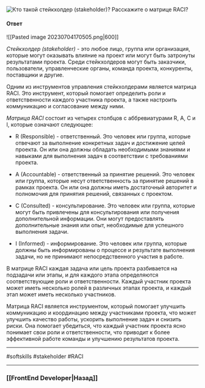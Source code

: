 ![Кто такой стейкхолдер (stakeholder)? Расскажите о матрице RACI?](https://youtu.be/DZjIcc6KdjE?t=767)

#### Ответ

![[Pasted image 20230704170505.png|600]]

*Стейкхолдер (stakeholder)* - это любое лицо, группа или организация, которые могут оказывать влияние на проект или могут быть затронуты результатами проекта. Среди стейкхолдеров могут быть заказчики, пользователи, управленческие органы, команда проекта, конкуренты, поставщики и другие.

Одним из инструментов управления стейкхолдерами является матрица RACI. Это инструмент, который помогает определить роли и ответственности каждого участника проекта, а также настроить коммуникацию и согласование между ними.

*Матрица RACI* состоит из четырех столбцов с аббревиатурами R, A, C и I, которые означают следующее:

- R (Responsible) - ответственный. Это человек или группа, которые отвечают за выполнение конкретных задач и достижение целей проекта. Он или она должны обладать необходимыми знаниями и навыками для выполнения задач в соответствии с требованиями проекта.
    
- A (Accountable) - ответственный за принятие решений. Это человек или группа, которые несут ответственность за принятие решений в рамках проекта. Он или она должны иметь достаточный авторитет и полномочия для принятия решений, связанных с проектом.
    
- C (Consulted) - консультирование. Это человек или группа, которые могут быть привлечены для консультирования или получения дополнительной информации. Они могут предоставлять дополнительные знания или опыт, необходимые для успешного выполнения задачи.
    
- I (Informed) - информирование. Это человек или группа, которые должны быть информированы о процессе и результате выполнения задачи, но не принимают непосредственного участия в работе.
    

В матрице RACI каждая задача или цель проекта разбивается на подзадачи или этапы, и для каждого этапа определяются соответствующие роли и ответственности. Каждый участник проекта может иметь несколько ролей в различных этапах проекта, и каждый этап может иметь несколько участников.

Матрица RACI является инструментом, который помогает улучшить коммуникацию и координацию между участниками проекта, что может улучшить качество работы, ускорить выполнение задач и снизить риски. Она помогает убедиться, что каждый участник проекта ясно понимает свои роли и ответственности, что приводит к более эффективной работе команды и улучшению результатов проекта.

___
#softskills #stakeholder #RACI

___

### [[FrontEnd Developer|Назад]]
